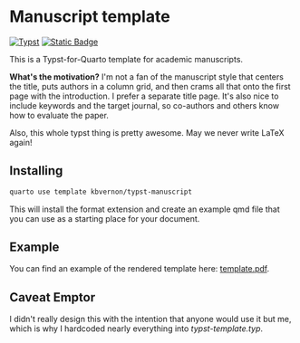 # Manuscript template

[![Typst](https://img.shields.io/badge/typst-239DAD.svg?style=for-the-badge&logo=typst&logoColor=white)](https://typst.app/)
[![Static
Badge](https://img.shields.io/badge/Quarto-74AADB.svg?style=for-the-badge&logo=Quarto)](https://quarto.org)

This is a Typst-for-Quarto template for academic manuscripts.

**What's the motivation?** I'm not a fan of the manuscript style that centers
the title, puts authors in a column grid, and then crams all that onto the first
page with the introduction. I prefer a separate title page. It's also nice to
include keywords and the target journal, so co-authors and others know how to
evaluate the paper.

Also, this whole typst thing is pretty awesome. May we never write LaTeX again!

## Installing

``` bash
quarto use template kbvernon/typst-manuscript
```

This will install the format extension and create an example qmd file that you
can use as a starting place for your document.

## Example

You can find an example of the rendered template here:
[template.pdf](template.pdf).

## Caveat Emptor

I didn't really design this with the intention that anyone would use it but me,
which is why I hardcoded nearly everything into *typst-template.typ*.